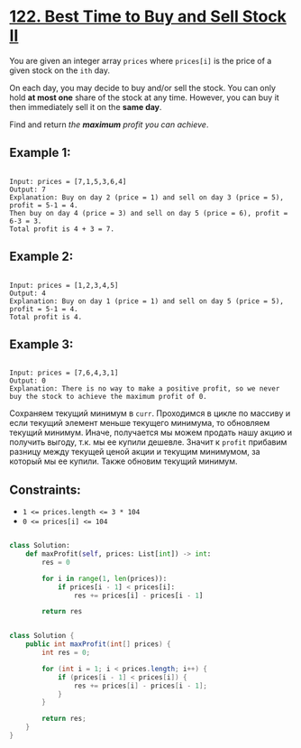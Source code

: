 # [122. Best Time to Buy and Sell Stock II](https://leetcode.com/problems/best-time-to-buy-and-sell-stock-ii/description/?envType=study-plan-v2&envId=top-interview-150)

You are given an integer array `prices` where `prices[i]` is the price of a given stock on the `ith` day.

On each day, you may decide to buy and/or sell the stock. You can only hold **at most one** share of the stock at any time. However, you can buy it then immediately sell it on the **same day**.

Find and return _the **maximum** profit you can achieve_.

## Example 1:

```

Input: prices = [7,1,5,3,6,4]
Output: 7
Explanation: Buy on day 2 (price = 1) and sell on day 3 (price = 5), profit = 5-1 = 4.
Then buy on day 4 (price = 3) and sell on day 5 (price = 6), profit = 6-3 = 3.
Total profit is 4 + 3 = 7.

```

## Example 2:

```

Input: prices = [1,2,3,4,5]
Output: 4
Explanation: Buy on day 1 (price = 1) and sell on day 5 (price = 5), profit = 5-1 = 4.
Total profit is 4.

```

## Example 3:

```

Input: prices = [7,6,4,3,1]
Output: 0
Explanation: There is no way to make a positive profit, so we never buy the stock to achieve the maximum profit of 0.

```

Сохраняем текущий минимум в `curr`. Проходимся в цикле по массиву и если текущий элемент меньше текущего минимума, то обновляем текущий минимум. Иначе, получается мы можем продать нашу акцию и получить выгоду, т.к. мы ее купили дешевле. Значит к `profit` прибавим разницу между текущей ценой акции и текущим минимумом, за который мы ее купили. Также обновим текущий минимум.

## Constraints:

- `1 <= prices.length <= 3 * 104`
- `0 <= prices[i] <= 104`

```python

class Solution:
    def maxProfit(self, prices: List[int]) -> int:
        res = 0

        for i in range(1, len(prices)):
            if prices[i - 1] < prices[i]:
                res += prices[i] - prices[i - 1]

        return res

```

```java

class Solution {
    public int maxProfit(int[] prices) {
        int res = 0;

        for (int i = 1; i < prices.length; i++) {
            if (prices[i - 1] < prices[i]) {
                res += prices[i] - prices[i - 1];
            }
        }

        return res;
    }
}

```
